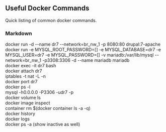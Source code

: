 ## Useful Docker Commands

Quick listing of common docker commands.

### Markdown

docker run -d --name dr7 --network=br_nw_1 -p 8080:80 drupal:7-apache  
docker run -e MYSQL_ROOT_PASSWORD=[] -e MYSQL_DATABASE=dr7 -e MYSQL_USER=dr7 -e MYSQL_PASSWORD=[] -v mariadb:/var/lib/mysql --network=br_nw_1 -p3308:3306 -d --name mariadb mariadb  
docker exec -it dr7 bash  
docker attach dr7  
iptables -t nat -L -n  
docker port dr7  
docker ps -l  
mysql -h0.0.0.0 -P3306 -udr7 -p  
docker volume ls  
docker image inspect <image>  
container rm $(docker container ls -a -q)  
docker history <image id>  
docker logs <instance id>  
docker ps -a (show inactive as well)  
